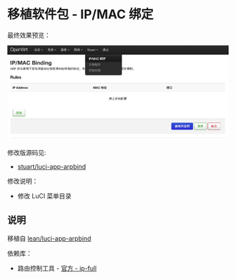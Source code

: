 # 移植软件包 - IP/MAC 绑定

最终效果预览：

![Snipaste_2019-09-14_23-38-14.png](https://raw.githubusercontent.com/stuarthua/PicGo/master/oh-my-openwrt/Snipaste_2019-09-14_23-38-14.png)

修改版源码见: 

* [stuart/luci-app-arpbind](https://github.com/stuarthua/oh-my-openwrt/tree/master/stuart/luci-app-arpbind)

修改说明：

* 修改 LuCI 菜单目录

## 说明

移植自 [lean/luci-app-arpbind](https://github.com/coolsnowwolf/lede/tree/master/package/lean/luci-app-arpbind)

依赖库：

* 路由控制工具 - [官方 - ip-full](https://openwrt.org/packages/pkgdata/ip-full)